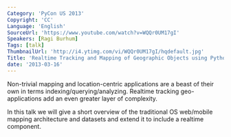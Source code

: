 ```yaml
---
Category: 'PyCon US 2013'
Copyright: 'CC'
Language: 'English'
SourceUrl: 'https://www.youtube.com/watch?v=WQQr0UM17gI'
Speakers: [Ragi Burhum]
Tags: [talk]
ThumbnailUrl: 'http://i4.ytimg.com/vi/WQQr0UM17gI/hqdefault.jpg'
Title: 'Realtime Tracking and Mapping of Geographic Objects using Python'
date: '2013-03-16'
---
```

Non-trivial mapping and location-centric applications are a beast of their own in terms indexing/querying/analyzing. Realtime tracking geo-applications add an even greater layer of complexity. 

In this talk we will give a short overview of the traditional OS web/mobile mapping architecture and datasets and extend it to include a realtime component. 
